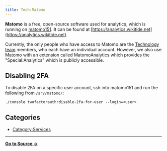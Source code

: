 ```yaml
---
title: Tech:Matomo
---
```


**Matomo** is a free, open-source software used for analytics, which is running on [matomo151](/tech-docs/techmatomo151). It can be found at [https://analytics.wikitide.net](https://analytics.wikitide.net).

Currently, the only people who have access to Matomo are the [Technology team](/tech-docs/techvolunteers) members, who each have an individual account. However, we also use Matomo with an extension called MatomoAnalytics which provides the "Special:Analytics" which is publicly accessible.

## Disabling 2FA 

To disable 2FA on a specific user account, ssh into matomo151 and run the following from `/srv/matomo/`:

`./console twofactorauth:disable-2fa-for-user --login=<user>`

## Categories

* [Category:Services](https://meta.miraheze.org/wiki/Category:Services)



----
**[Go to Source &rarr;](https://meta.miraheze.org/wiki/Tech:Matomo)**